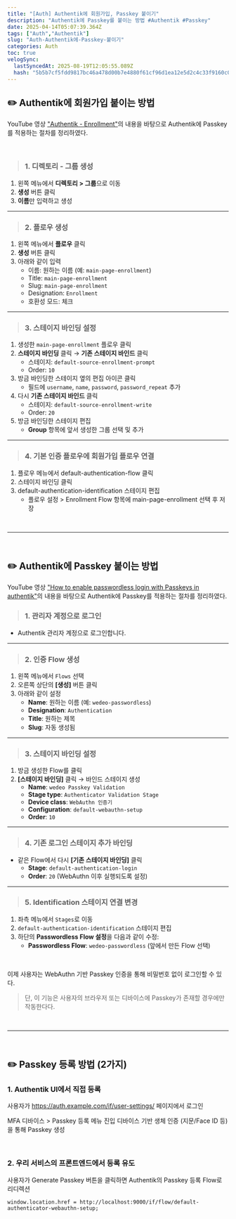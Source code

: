 ```yaml
---
title: "[Auth] Authentik에 회원가입, Passkey 붙이기"
description: "Authentik에 Passkey를 붙이는 방법 #Authentik #Passkey"
date: 2025-04-14T05:07:39.364Z
tags: ["Auth","Authentik"]
slug: "Auth-Authentik에-Passkey-붙이기"
categories: Auth
toc: true
velogSync:
  lastSyncedAt: 2025-08-19T12:05:55.089Z
  hash: "5b5b7cf5fdd9817bc46a478d00b7e4880f61cf96d1ea12e5d2c4c33f9160c07a"
---
```


## ✏️ Authentik에 회원가입 붙이는 방법
YouTube 영상 ["Authentik - Enrollment"](https://www.youtube.com/watch?v=mGOTpRfulfQ)의 내용을 바탕으로 Authentik에 Passkey를 적용하는 절차를 정리하였다.

<br>

>### 1. 디렉토리 - 그룹 생성
1. 왼쪽 메뉴에서 **디렉토리 > 그룹**으로 이동
2. **생성** 버튼 클릭
3. **이름**만 입력하고 생성

---

>### 2. 플로우 생성
1. 왼쪽 메뉴에서 **플로우** 클릭
2. **생성** 버튼 클릭
3. 아래와 같이 입력
   - 이름: 원하는 이름 (예: `main-page-enrollment`)
   - Title: `main-page-enrollment`
   - Slug: `main-page-enrollment`
   - Designation: `Enrollment`
   - 호환성 모드: 체크

---

>### 3. 스테이지 바인딩 설정
1. 생성한 `main-page-enrollment` 플로우 클릭
2. **스테이지 바인딩** 클릭 → **기존 스테이지 바인드** 클릭
   - 스테이지: `default-source-enrollment-prompt`
   - Order: `10`
3. 방금 바인딩한 스테이지 옆의 편집 아이콘 클릭
   - 필드에 `username`, `name`, `password`, `password_repeat` 추가
4. 다시 **기존 스테이지 바인드** 클릭
   - 스테이지: `default-source-enrollment-write`
   - Order: `20`
5. 방금 바인딩한 스테이지 편집
   - **Group** 항목에 앞서 생성한 그룹 선택 및 추가

---

>### 4. 기본 인증 플로우에 회원가입 플로우 연결
1. 플로우 메뉴에서 default-authentication-flow 클릭
2. 스테이지 바인딩 클릭
3. default-authentication-identification 스테이지 편집
   - 플로우 설정 > Enrollment Flow 항목에 main-page-enrollment 선택 후 저장

<br>

---

<br>

## ✏️ Authentik에 Passkey 붙이는 방법
YouTube 영상 ["How to enable passwordless login with Passkeys in authentik"](https://www.youtube.com/watch?v=aEpT2fYGwLw)의 내용을 바탕으로 Authentik에 Passkey를 적용하는 절차를 정리하였다.

>### 1. 관리자 계정으로 로그인
- Authentik 관리자 계정으로 로그인합니다.

---

>### 2. 인증 Flow 생성
1. 왼쪽 메뉴에서 `Flows` 선택
2. 오른쪽 상단의 **[생성]** 버튼 클릭
3. 아래와 같이 설정
   - **Name**: 원하는 이름 (예: `wedeo-passwordless`)
   - **Designation**: `Authentication`
   - **Title**: 원하는 제목
   - **Slug**: 자동 생성됨

---

>### 3. 스테이지 바인딩 설정
1. 방금 생성한 Flow를 클릭
2. **[스테이지 바인딩]** 클릭 → 바인드 스테이지 생성
   - **Name**: `wedeo Passkey Validation`
   - **Stage type**: `Authenticator Validation Stage`
   - **Device class**: `WebAuthn 인증기`
   - **Configuration**: `default-webauthn-setup`
   - **Order**: `10`

---

>### 4. 기존 로그인 스테이지 추가 바인딩
- 같은 Flow에서 다시 **[기존 스테이지 바인딩]** 클릭
   - **Stage**: `default-authentication-login`
   - **Order**: `20` (WebAuthn 이후 실행되도록 설정)
   
---

>### 5. Identification 스테이지 연결 변경
1. 좌측 메뉴에서 `Stages`로 이동
2. `default-authentication-identification` 스테이지 편집
3. 하단의 **Passwordless Flow 설정**을 다음과 같이 수정:
   - **Passwordless Flow**: `wedeo-passwordless` (앞에서 만든 Flow 선택)


<br>


이제 사용자는 WebAuthn 기반 Passkey 인증을 통해 비밀번호 없이 로그인할 수 있다.
>단, 이 기능은 사용자의 브라우저 또는 디바이스에 Passkey가 존재할 경우에만 작동한다다.

<br>

---

<br>

## ✏️ Passkey 등록 방법 (2가지)
### 1. Authentik UI에서 직접 등록
사용자가 https://auth.example.com/if/user-settings/ 페이지에서 로그인

MFA 디바이스 > Passkey 등록 메뉴 진입
디바이스 기반 생체 인증 (지문/Face ID 등)을 통해 Passkey 생성

<br>

### 2. 우리 서비스의 프론트엔드에서 등록 유도
사용자가 Generate Passkey 버튼을 클릭하면 Authentik의 Passkey 등록 Flow로 리디렉션

```
window.location.href = http://localhost:9000/if/flow/default-authenticator-webauthn-setup;
```
